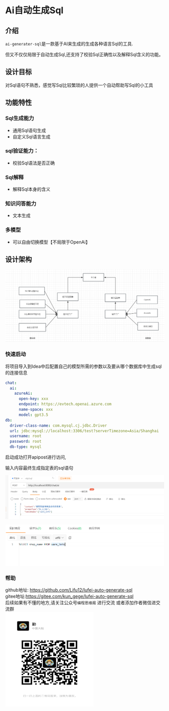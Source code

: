 # Ai自动生成Sql

## 介绍

`ai-generater-sql`是一款基于AI来生成的生成各种语言Sql的工具.

但又不仅仅局限于自动生成Sql,还支持了校验Sql正确性以及解释Sql含义的功能。

## 设计目标

对Sql语句不熟悉，感觉写Sql比较繁琐的人提供一个自动帮助写Sql的小工具

## 功能特性

### Sql生成能力

- 通用Sql语句生成
- 自定义Sql语言生成

### sql验证能力：

- 校验Sql语法是否正确

### Sql解释

- 解释Sql本身的含义

### 知识问答能力

- 文本生成

### 多模型

- 可以自由切换模型【不局限于OpenAi】

## 设计架构
![img_1.png](Ai自动生成Sql.assets/img_1.png)

### 快速启动

将项目导入到Idea中后配置自己的模型所需的参数以及要从哪个数据库中生成sql的连接信息

```yaml
chat:
  ai:
    azureAi:
      open-key: xxx
      endpoint: https://evtech.openai.azure.com
      name-space: xxx
      model: gpt3.5
db:
  driver-class-name: com.mysql.cj.jdbc.Driver
  url: jdbc:mysql://localhost:3306/test?serverTimezone=Asia/Shanghai
  username: root
  password: root
  db-type: mysql
```



启动成功打开apipost进行访问,

输入内容最终生成指定表的sql语句

![image-20240512141846563](Ai自动生成Sql.assets/image-20240512141846563.png)

![image-20240512141902235](Ai自动生成Sql.assets/image-20240512141902235.png)

### 帮助
github地址: https://github.com/Lifu12/lufei-auto-generate-sql <br>
gitee地址:https://gitee.com/kun_gege/lufei-auto-generate-sql <br>
后续如果有不懂的地方,请关注公众号`编程思维阁` 进行交流
或者添加作者微信进交流群<br>
<img src="Ai自动生成Sql.assets/img.png"  height="300px" title="微信二维码" width="280px">
